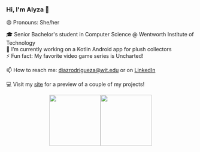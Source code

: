 ### Hi, I'm Alyza 👋

😄 Pronouns: She/her

🎓 Senior Bachelor's student in Computer Science @ Wentworth Institute of Technology </br>
🔭 I’m currently working on a Kotlin Android app for plush collectors </br>
⚡ Fun fact: My favorite video game series is Uncharted! 

📫 How to reach me: diazrodrigueza@wit.edu or on [LinkedIn](https://www.linkedin.com/in/alyzadiaz)

💻 Visit my [site](https://alyzadiaz.github.io) for a preview of a couple of my projects!

<p align="center">
<img height="137px" src="https://github-readme-stats.vercel.app/api?username=alyzadiaz&hide_title=true&hide_border=true&show_icons=true&count_private=true&line_height=21&text_color=8b949e&icon_color=58a6ff&bg_color=00000000" /><img height="137px" src="https://github-readme-stats.vercel.app/api/top-langs/?username=alyzadiaz&hide_title=true&hide_border=true&layout=compact&langs_count=9&text_color=8b949e&icon_color=58a6ff&bg_color=00000000" />
</p>
